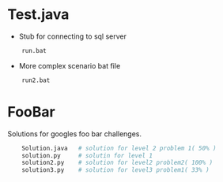 # Test.java
 - Stub for connecting to sql server
```bash
    run.bat
```
 - More complex scenario bat file
```bash
    run2.bat
```

# FooBar
Solutions for googles foo bar challenges.
```bash
	Solution.java 	# solution for level 2 problem 1( 50% )
	solution.py 	# solutin for level 1
	solution2.py 	# solution for level2 problem2( 100% )
	solution3.py 	# solution for level3 problem1( 33% )
```
